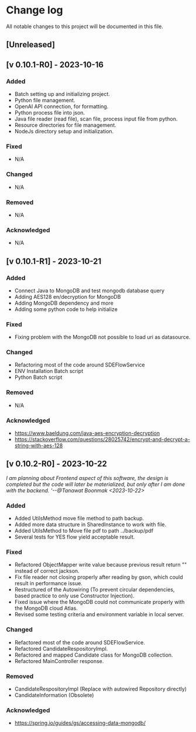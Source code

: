 # Change log 

All notable changes to this project will be documented in this file.

## [Unreleased]

## [v 0.10.1-R0] - 2023-10-16

### Added
- Batch setting up and initializing project.
- Python file management.
- OpenAI API connection, for formatting.
- Python process file into json.
- Java file reader (read file), scan file, process input file from python.
- Resource directories for file management.
- NodeJs directory setup and initialization.

### Fixed
- N/A

### Changed
- N/A

### Removed
- N/A

### Acknowledged
- N/A

## [v 0.10.1-R1] - 2023-10-21

### Added
- Connect Java to MongoDB and test mongodb database query
- Adding AES128 en/decryption for MongoDB
- Adding MongoDB dependency and more
- Adding some python code to help initialize

### Fixed
- Fixing problem with the MongoDB not possible to load uri as datasource.

### Changed
- Refactoring most of the code around SDEFlowService
- ENV Installation Batch script 
- Python Batch script

### Removed
- N/A

### Acknowledged
- https://www.baeldung.com/java-aes-encryption-decryption
- https://stackoverflow.com/questions/28025742/encrypt-and-decrypt-a-string-with-aes-128

## [v 0.10.2-R0] - 2023-10-22

<i>I am planning about Frontend aspect of this software, the design is completed but the code will later be materialized, but only after I am done with the backend.
 '--@Tanawat Boonmak <2023-10-22> </i>

### Added
- Added UtilsMethod move file method to path backup.
- Added more data structure in SharedInstance to work with file.
- Added UtilsMethod to Move file pdf to path ../backup/pdf 
- Several tests for YES flow yield acceptable result.
 
### Fixed
- Refactored ObjectMapper write value because previous result return "" instead of correct jackson.
- Fix file reader not closing properly after reading by gson, which could result in performance issue.
- Restructured of the Autowiring (To prevent circular dependencies, based practice to only use Constructor Injection).
- Fixed issue where the MongoDB could not communicate properly with the MongoDB cloud Atlas.
- Revised some testing criteria and environment variable in local server.

### Changed
- Refactored most of the code around SDEFlowService.
- Refactored CandidateRespositoryImpl.
- Refactored and mapped Candidate class for MongoDB collection.
- Refactored MainController response.

### Removed
- CandidateRespositoryImpl (Replace with autowired Repository directly)
- CandidateInformation (Obsolete)

### Acknowledged
- https://spring.io/guides/gs/accessing-data-mongodb/